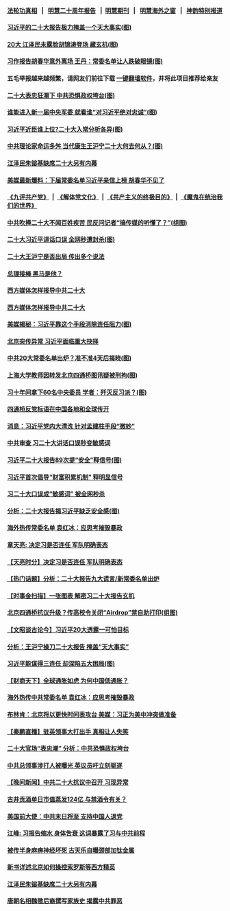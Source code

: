 #### [法轮功真相](https://github.com/gfw-breaker/truth/blob/master/README.md?t=0) &nbsp;&nbsp;|&nbsp;&nbsp; [明慧二十周年报告](https://github.com/gfw-breaker/mh-reports/blob/master/README.md?t=0) &nbsp;&nbsp;|&nbsp;&nbsp;[明慧期刊](https://github.com/gfw-breaker/mh-qikan) &nbsp;&nbsp;|&nbsp;&nbsp; [明慧海外之窗](https://github.com/gfw-breaker/mh-news/blob/master/README.md?t=0) &nbsp;&nbsp;|&nbsp;&nbsp; [神韵特别报道](https://github.com/gfw-breaker/mh-news/blob/master/shenyun.md?t=0)
#### [ 习近平的二十大报告极力掩盖一个天大事实(图)](https://github.com/gfw-breaker/banned-news1/blob/master/pages/p2/1019520.md)
#### [ 20大 江泽民未露脸胡锦涛登场 藏玄机(图)](https://github.com/gfw-breaker/banned-news1/blob/master/pages/p2/1019502.md)
#### [ 习作报告胡春华意外离场 王丹：常委名单让人跌破眼镜(图)](https://github.com/gfw-breaker/banned-news1/blob/master/pages/p2/1019412.md)
#### 五毛举报越来越频繁，请网友们前往下载 [一键翻墙软件](https://github.com/gfw-breaker/ssr-accounts)，并将此项目推荐给亲友
#### [ 二十大表忠狂潮下 中共恐惧政权垮台(图)](https://github.com/gfw-breaker/banned-news1/blob/master/pages/p2/1019526.md)
#### [ 谁能进入新一届中央军委 就看谁“对习近平绝对忠诚”(图)](https://github.com/gfw-breaker/banned-news1/blob/master/pages/p2/1019451.md)
#### [ 习近平近臣谁上位?二十大入常分析各异(图)](https://github.com/gfw-breaker/banned-news1/blob/master/pages/p2/1019442.md)
#### [ 中共理论家命运多舛 当代康生王沪宁二十大何去何从？(图)](https://github.com/gfw-breaker/banned-news1/blob/master/pages/p2/1019548.md)
#### [ 江泽民朱镕基缺席二十大另有内幕](https://github.com/gfw-breaker/banned-news1/blob/master/pages/soh5/663252.md)
#### [ 美媒最新爆料：下届常委名单习近平亲信上榜 胡春华不见了](https://github.com/gfw-breaker/banned-news1/blob/master/pages/soh5/663324.md)
#### [《九评共产党》](https://github.com/begood0513/9ping.md/blob/master/README.md) &nbsp;|&nbsp; [《解体党文化》](../../../../jtdwh.md/blob/master/README.md)  &nbsp;|&nbsp; [《共产主义的终极目的》](../../../../gczydzjmd.md/blob/master/README.md) &nbsp;|&nbsp; [《魔鬼在统治我们的世界》](../../../../mgztzwmdsj.md/blob/master/README.md) 
#### [ 中共吹捧二十大不闻百姓疾苦 民反问记者“搞传媒的听懂了？”(组图)](https://github.com/gfw-breaker/banned-news1/blob/master/pages/p1/1019497.md)
#### [ 二十大习近平讲话口误 全网秒遭封杀(图)](https://github.com/gfw-breaker/banned-news1/blob/master/pages/p1/1019476.md)
#### [ 二十大王沪宁是否出局 传出多个说法](https://github.com/gfw-breaker/banned-news1/blob/master/pages/nsc413/n13848484.md)
#### [ 总理接棒 黑马是他？](https://github.com/gfw-breaker/banned-news1/blob/master/pages/soh5/663486.md)
#### [ 西方媒体怎样报导中共二十大](https://github.com/gfw-breaker/banned-news1/blob/master/pages/nsc413/n13848308.md)
#### [ 西方媒体怎样报导中共二十大](https://github.com/gfw-breaker/banned-news1/blob/master/pages/nf4514/n13848308.md)
#### [ 美媒揭秘：习近平靠这个手段消除连任阻力(图)](https://github.com/gfw-breaker/banned-news1/blob/master/pages/p2/1019310.md)
#### [ 北京突传异常 习近平面临重大抉择](https://github.com/gfw-breaker/banned-news1/blob/master/pages/soh5/663414.md)
#### [ 中共20大常委名单出炉？准不准4天后揭晓(图)](https://github.com/gfw-breaker/banned-news1/blob/master/pages/p2/1019567.md)
#### [ 上海大学教师因转发北京四通桥图讯疑被刑拘(图)](https://github.com/gfw-breaker/banned-news1/blob/master/pages/p1/1019467.md)
#### [ 习十年间拿下60名中央委员 学者：歼灭反习派？(图)](https://github.com/gfw-breaker/banned-news1/blob/master/pages/p2/1019332.md)
#### [ 四通桥反党标语在中国各地和全球传开](https://github.com/gfw-breaker/banned-news1/blob/master/pages/nsc413/n13848108.md)
#### [ 消息：习近平党内大清洗 针对孟建柱手段“微妙”](https://github.com/gfw-breaker/banned-news1/blob/master/pages/prog204/a103554144.md)
#### [ 中共审查 习二十大讲话口误秒变敏感词](https://github.com/gfw-breaker/banned-news1/blob/master/pages/nsc413/n13847857.md)
#### [ 习近平二十大报告89次提“安全”释信号(图)](https://github.com/gfw-breaker/banned-news1/blob/master/pages/p2/1019325.md)
#### [ 习近平首次倡导“财富积累机制” 释明显信号](https://github.com/gfw-breaker/banned-news1/blob/master/pages/soh5/663474.md)
#### [ 习二十大口误成“敏感词” 被全网秒杀](https://github.com/gfw-breaker/banned-news1/blob/master/pages/soh5/663477.md)
#### [ 分析：二十大报告揭习近平缺乏安全感(图)](https://github.com/gfw-breaker/banned-news1/blob/master/pages/p2/1019471.md)
#### [ 海外热传常委名单 袁红冰：应思考摧毁暴政](https://github.com/gfw-breaker/banned-news1/blob/master/pages/nf4514/n13847705.md)
#### [ 章天亮: 决定习是否连任 军队明确表态](https://github.com/gfw-breaker/banned-news1/blob/master/pages/soh5/663303.md)
#### [ 【天亮时分】决定习是否连任 军队明确表态](https://github.com/gfw-breaker/banned-news1/blob/master/pages/nsc413/n13848045.md)
#### [ 【热门话题】分析：二十大报告九大谎言/新常委名单出炉](https://github.com/gfw-breaker/banned-news1/blob/master/pages/prog204/a103554876.md)
#### [ 【时事金扫描】一张图表 解密习二十大报告玄机](https://github.com/gfw-breaker/banned-news1/blob/master/pages/nsc413/n13848058.md)
#### [ 北京四通桥抗议升级？传高校令关闭“Airdrop”禁自助打印(组图)](https://github.com/gfw-breaker/banned-news1/blob/master/pages/p1/1019461.md)
#### [ 【文昭谈古论今】习近平20大透露一可怕目标](https://github.com/gfw-breaker/banned-news1/blob/master/pages/nsc413/n13848050.md)
#### [ 分析：王沪宁操刀二十大报告 掩盖“天大事实”](https://github.com/gfw-breaker/banned-news1/blob/master/pages/prog204/a103554822.md)
#### [ 习近平能谋得三连任 却深陷五大困局(图)](https://github.com/gfw-breaker/banned-news1/blob/master/pages/p2/1019334.md)
#### [ 【财商天下】全球通胀如虎 为何中国低通胀？](https://github.com/gfw-breaker/banned-news1/blob/master/pages/nsc413/n13848144.md)
#### [ 海外热传中共常委名单 袁红冰：应思考摧毁暴政](https://github.com/gfw-breaker/banned-news1/blob/master/pages/nsc413/n13847705.md)
#### [ 布林肯：北京将以更快时间表攻台 美媒：习正为美中冲突做准备](https://github.com/gfw-breaker/banned-news1/blob/master/pages/soh5/663351.md)
#### [ 【秦鹏直播】驻英领事大打出手 真相让人失笑](https://github.com/gfw-breaker/banned-news1/blob/master/pages/nsc413/n13848061.md)
#### [ 二十大官场“表忠潮” 分析：中共恐惧政权垮台](https://github.com/gfw-breaker/banned-news1/blob/master/pages/prog204/a103554702.md)
#### [ 中共总领事涉打人被曝光 英议员吁立刻驱逐](https://github.com/gfw-breaker/banned-news1/blob/master/pages/nf4514/n13848093.md)
#### [ 【晚间新闻】中共二十大抗议中召开 习现异常](https://github.com/gfw-breaker/banned-news1/blob/master/pages/nsc413/n13847874.md)
#### [ 古井贡酒单日市值蒸发124亿 与禁酒令有关？](https://github.com/gfw-breaker/banned-news1/blob/master/pages/nsc413/n13848170.md)
#### [ 美国前大使：中共末日将至 支持中国人退党](https://github.com/gfw-breaker/banned-news1/blob/master/pages/nf4514/n13848220.md)
#### [ 江峰: 习报告缩水 身体吿衰 这词暴露了习与中共前程](https://github.com/gfw-breaker/banned-news1/blob/master/pages/soh5/663318.md)
#### [ 被传半身麻痹神经坏死 古天乐自曝颈部加钛金属](https://github.com/gfw-breaker/banned-news1/blob/master/pages/nsc413/n13848148.md)
#### [ 新书详述北京如何操控索罗斯等西方精英](https://github.com/gfw-breaker/banned-news1/blob/master/pages/nf4514/n13848278.md)
#### [ 江泽民朱镕基缺席二十大另有内幕](https://github.com/gfw-breaker/banned-news1/blob/master/pages/soh186/663252.md)
#### [ 唐朝名相魏徵后裔撰写家族史 揭露中共罪恶](https://github.com/gfw-breaker/banned-news1/blob/master/pages/nsc413/n13848336.md)
